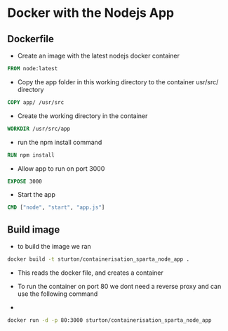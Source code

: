 # Docker with the Nodejs App

## Dockerfile
- Create an image with the latest nodejs docker container
```dockerfile
FROM node:latest
```
- Copy the app folder in this working directory to the container usr/src/ directory
```dockerfile
COPY app/ /usr/src
```
- Create the working directory in the container
```dockerfile
WORKDIR /usr/src/app
```
- run the npm install command
```dockerfile
RUN npm install
```
- Allow app to run on port 3000
```dockerfile
EXPOSE 3000
```
- Start the app
```dockerfile
CMD ["node", "start", "app.js"]
```

## Build image
- to build the image we ran 
```bash
docker build -t sturton/containerisation_sparta_node_app .
```
- This reads the docker file, and creates a container

- To run the container on port 80 we dont need a reverse proxy and can use the following command
- 
```bash
docker run -d -p 80:3000 sturton/containerisation_sparta_node_app
```

